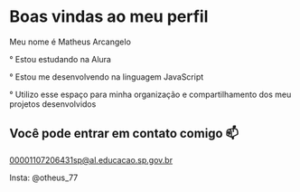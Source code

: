 <h1>Boas vindas ao meu perfil</h1>

Meu nome é Matheus Arcangelo


° Estou estudando na Alura


° Estou me desenvolvendo na linguagem JavaScript


° Utilizo esse espaço para minha organização e compartilhamento dos meu projetos desenvolvidos



<h2>Você pode entrar em contato comigo 📫</h2>

00001107206431sp@al.educacao.sp.gov.br

Insta: @otheus_77
